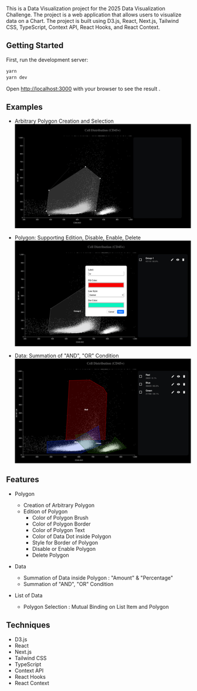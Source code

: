 
This is a  Data Visualization project for the 2025 Data Visualization Challenge. The project is a web application that allows users to visualize data on a Chart. The project is built using D3.js, React, Next.js, Tailwind CSS, TypeScript, Context API, React Hooks, and React Context. 


## Getting Started

First, run the development server:

```bash
yarn
yarn dev
```

Open [http://localhost:3000](http://localhost:3000) with your browser to see the result .


## Examples
- Arbitrary Polygon Creation and Selection
  ![Creation](./public/readMe/create.gif "Creation Example")

- Polygon: Supporting Edition, Disable, Enable, Delete
  ![Edition](./public/readMe/edit.gif "Edition Example")

- Data: Summation of "AND", "OR" Condition
  ![Data](./public/readMe/selection_summary.gif "Data Example")

## Features
- Polygon
  - Creation of Arbitrary Polygon
  - Edition of Polygon
    - Color of Polygon Brush
    - Color of Polygon Border
    - Color of Polygon Text
    - Color of Data Dot inside Polygon
    - Style for Border of Polygon
    - Disable or Enable Polygon
    - Delete Polygon
- Data 
  - Summation of Data inside Polygon : "Amount" & "Percentage"
  - Summation of "AND", "OR" Condition

- List of Data
  - Polygon Selection : Mutual Binding on List Item and Polygon

## Techniques
- D3.js
- React
- Next.js 
- Tailwind CSS
- TypeScript
- Context API
- React Hooks
- React Context



